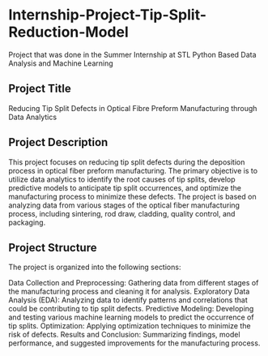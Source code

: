 # Internship-Project-Tip-Split-Reduction-Model
Project that was done in the Summer Internship at STL Python Based Data Analysis and Machine Learning 

## Project Title
Reducing Tip Split Defects in Optical Fibre Preform Manufacturing through Data Analytics

## Project Description
This project focuses on reducing tip split defects during the deposition process in optical fiber preform manufacturing. The primary objective is to utilize data analytics to identify the root causes of tip splits, develop predictive models to anticipate tip split occurrences, and optimize the manufacturing process to minimize these defects. The project is based on analyzing data from various stages of the optical fiber manufacturing process, including sintering, rod draw, cladding, quality control, and packaging.

## Project Structure
The project is organized into the following sections:

Data Collection and Preprocessing: Gathering data from different stages of the manufacturing process and cleaning it for analysis.
Exploratory Data Analysis (EDA): Analyzing data to identify patterns and correlations that could be contributing to tip split defects.
Predictive Modeling: Developing and testing various machine learning models to predict the occurrence of tip splits.
Optimization: Applying optimization techniques to minimize the risk of defects.
Results and Conclusion: Summarizing findings, model performance, and suggested improvements for the manufacturing process.
